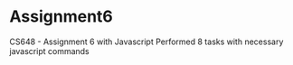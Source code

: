 # Assignment6
CS648 - Assignment 6 with Javascript
Performed 8 tasks with necessary javascript commands
